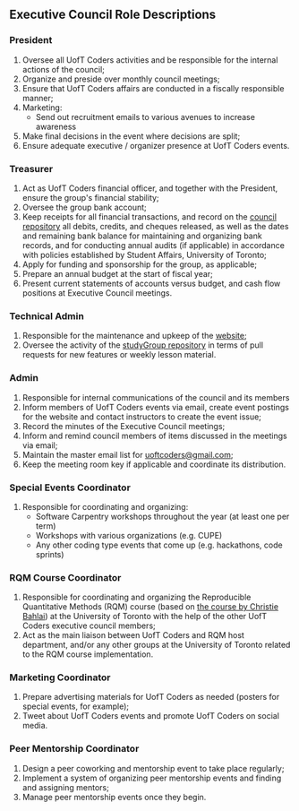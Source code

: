 ## Executive Council Role Descriptions

### President

1. Oversee all UofT Coders activities and be responsible for the internal actions of the council;
2. Organize and preside over monthly council meetings;
3. Ensure that UofT Coders affairs are conducted in a fiscally responsible manner;
4. Marketing:
    * Send out recruitment emails to various avenues to increase awareness
5. Make final decisions in the event where decisions are split;
6. Ensure adequate executive / organizer presence at UofT Coders events.

### Treasurer

1. Act as UofT Coders financial officer, and together with the President, ensure the group's financial stability;
2. Oversee the group bank account;
3. Keep receipts for all financial transactions, and record on the [council repository](https://github.com/UofTCoders/council/tree/master/treasurer) all debits, credits, and cheques released, as well as the dates and remaining bank balance for maintaining and organizing bank records, and for conducting annual audits (if applicable) in accordance with policies established by Student Affairs, University of Toronto;
4. Apply for funding and sponsorship for the group, as applicable;
5. Prepare an annual budget at the start of fiscal year;
6. Present current statements of accounts versus budget, and cash flow positions at Executive Council meetings.

### Technical Admin

1. Responsible for the maintenance and upkeep of the [website](https://uoftcoders.github.io/studyGroup/);
2. Oversee the activity of the [studyGroup repository](https://github.com/UofTCoders/studyGroup) in terms of pull requests for new features or weekly lesson material.

### Admin

1. Responsible for internal communications of the council and its members
2. Inform members of UofT Coders events via email, create event postings for the website and contact instructors to create the event issue;
3. Record the minutes of the Executive Council meetings;
4. Inform and remind council members of items discussed in the meetings via email;
5. Maintain the master email list for uoftcoders@gmail.com;
6. Keep the meeting room key if applicable and coordinate its distribution.

### Special Events Coordinator

1. Responsible for coordinating and organizing:
    - Software Carpentry workshops throughout the year (at least one per term)
    - Workshops with various organizations (e.g. CUPE)
    - Any other coding type events that come up (e.g. hackathons, code sprints)

### RQM Course Coordinator

1. Responsible for coordinating and organizing the Reproducible Quantitative Methods (RQM) course (based on [the course by Christie Bahlai](https://cbahlai.github.io/rqm-template/)) at the University of Toronto with the help of the other UofT Coders executive council members;
2. Act as the main liaison between UofT Coders and RQM host department, and/or any other groups at the University of Toronto related to the RQM course implementation.

### Marketing Coordinator

1. Prepare advertising materials for UofT Coders as needed (posters for special events, for example);
2. Tweet about UofT Coders events and promote UofT Coders on social media.

### Peer Mentorship Coordinator

1. Design a peer coworking and mentorship event to take place regularly;
2. Implement a system of organizing peer mentorship events and finding and assigning mentors;
3. Manage peer mentorship events once they begin.
